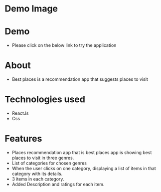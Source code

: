 # Demo Image

# Demo
* Please click on the below link to try the application

# About
* Best places is a recommendation app that suggests places to visit

# Technologies used
* ReactJs
* Css

# Features
* Places recommendation app that is best places app is showing best places to visit in three genres.
* List of categories for chosen genres
* When the user clicks on one category, displaying a list of items in that category with its details.
* 3 items in each category.
* Added Description and ratings for each item.



